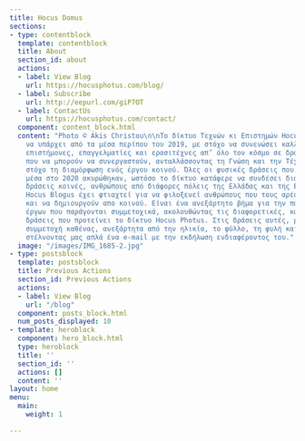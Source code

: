 ```yaml
---
title: Hocus Domus
sections:
- type: contentblock
  template: contentblock
  title: About
  section_id: about
  actions:
  - label: View Blog
    url: https://hocusphotus.com/blog/
  - label: Subscribe
    url: http://eepurl.com/giP7OT
  - label: ContactUs
    url: https://hocusphotus.com/contact/
  component: content_block.html
  content: "Photo © Akis Christou\n\nΤο δίκτυο Τεχνών κι Επιστημών Hocus Photus, ξεκίνησε
    να υπάρχει από τα μέσα περίπου του 2019, με στόχο να συνενώσει καλλιτέχνες και
    επιστήμονες, επαγγελματίες και ερασιτέχνες απ’ όλο τον κόσμο σε δράσεις κοινές,
    που να μπορούν να συνεργαστούν, ανταλλάσσοντας τη Γνώση και την Τέχνη τους με
    στόχο τη διαμόρφωση ενός έργου κοινού. Όλες οι φυσικές δράσεις που είχαν οργανωθεί
    μέσα στο 2020 ακυρώθηκαν, ωστόσο το δίκτυο κατάφερε να συνδέσει διαδικτυακά σε
    δράσεις κοινές, ανθρώπους από διάφορες πόλεις της Ελλάδας και της Ευρώπης. \n\nΤο
    Hocus Blogus έχει φτιαχτεί για να φιλοξενεί ανθρώπους που τους αρέσει να μοιράζονται
    και να δημιουργούν απο κοινού. Είναι ένα ανεξάρτητο βήμα για την παρουσίαση των
    έργων που παράγονται συμμετοχικά, ακολουθώντας τις διαφορετικές, κατά καιρούς,
    δράσεις που προτείνει το δίκτυο Hocus Photus. Στις δράσεις αυτές, μπορεί να δηλώσει
    συμμετοχή καθένας, ανεξάρτητα από την ηλικία, το φύλλο, τη φυλή και το επάγγελμα,
    στέλνοντας μας απλά ένα e-mail με την εκδήλωση ενδιαφέροντος του."
  image: "/images/IMG_1685-2.jpg"
- type: postsblock
  template: postsblock
  title: Previous Actions
  section_id: Previous Actions
  actions:
  - label: View Blog
    url: "/blog"
  component: posts_block.html
  num_posts_displayed: 10
- template: heroblock
  component: hero_block.html
  type: heroblock
  title: ''
  section_id: ''
  actions: []
  content: ''
layout: home
menu:
  main:
    weight: 1

---
```


